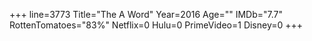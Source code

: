 +++
line=3773
Title="The A Word"
Year=2016
Age=""
IMDb="7.7"
RottenTomatoes="83%"
Netflix=0
Hulu=0
PrimeVideo=1
Disney=0
+++


